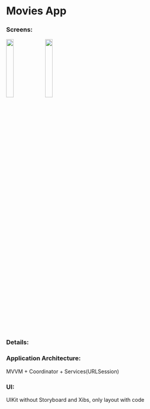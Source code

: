 # Movies App
### Screens: ###

<div>
 <img src="https://user-images.githubusercontent.com/109591126/228863570-598bb71f-ee87-4560-88ee-f727338e1837.png" width=20% height=20%>
<img src="https://user-images.githubusercontent.com/109591126/228863550-b6303680-ee41-4e96-8289-237429087633.png" width=20% height=20%>
</div>



### Details: ###

### Application Architecture: ###
MVVM + Coordinator + Services(URLSession)
### UI: ###
UIKit without Storyboard and Xibs, only layout with code
